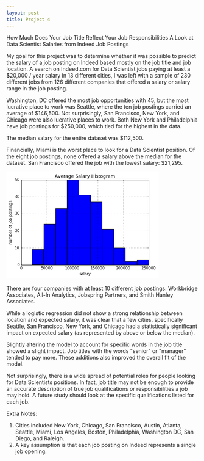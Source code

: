 ```yaml
---
layout: post
title: Project 4
---
```


How Much Does Your Job Title Reflect Your Job Responsibilities
A Look at Data Scientist Salaries from Indeed Job Postings

My goal for this project was to determine whether it was possible to predict the
salary of a job posting on Indeed based mostly on the job title and job location.
A search on Indeed.com for Data Scientist jobs paying at least a $20,000 / year
salary in 13 different cities, I was left with a sample of 230 different jobs
from 126 different companies that offered a salary or salary range in the job posting.

Washington, DC offered the most job opportunities with 45, but the most lucrative
place to work was Seattle, where the ten job postings carried an average of $146,500.
Not surprisingly, San Francisco, New York, and Chicago were also lucrative places
to work. Both New York and Philadelphia have job postings for $250,000, which tied
for the highest in the data.

The median salary for the entire dataset was $112,500.

Financially, Miami is the worst place to look for a Data Scientist position. Of the
eight job postings, none offered a salary above the median for the dataset. San
Francisco offered the job with the lowest salary: $21,295.

![average_salary](/images/average_salary_histogram.png)

There are four companies with at least 10 different job postings: Workbridge Associates,
All-In Analytics, Jobspring Partners, and Smith Hanley Associates.

While a logistic regression did not show a strong relationship between location
and expected salary, it was clear that a few cities, specifically Seattle, San
Francisco, New York, and Chicago had a statistically significant impact on expected
salary (as represented by above or below the median).

Slightly altering the model to account for specific words in the job title showed
a slight impact. Job titles with the words "senior" or "manager" tended to pay more.
These additions also improved the overall fit of the model.

Not surprisingly, there is a wide spread of potential roles for people looking
for Data Scientists positions. In fact, job title may not be enough to provide
an accurate description of true job qualifications or responsibilities a job may
hold. A future study should look at the specific qualifications listed for each job.


Extra Notes:
1. Cities included New York, Chicago, San Francisco, Austin, Atlanta, Seattle, Miami,
Los Angeles, Boston, Philadelphia, Washington DC, San Diego, and Raleigh.
2. A key assumption is that each job posting on Indeed represents a single job
opening.
